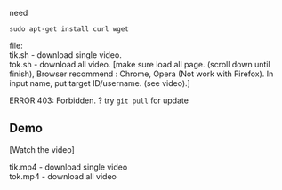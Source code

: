 need
```
sudo apt-get install curl wget
```
file:<br>
tik.sh - download single video.<br>
tok.sh - download all video. \[make sure load all page. (scroll down until finish), Browser recommend : Chrome, Opera (Not work with Firefox). In input name, put target ID/username. (see video).\]

ERROR 403: Forbidden. ?
try ```git pull``` for update

## Demo
[Watch the video]

tik.mp4 - download single video<br>
tok.mp4 - download all video
